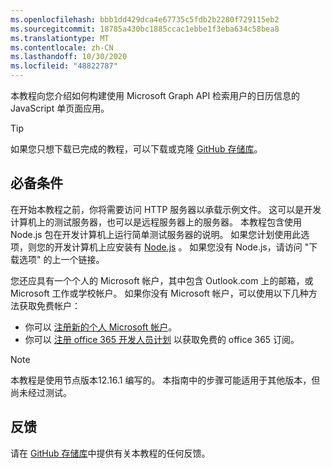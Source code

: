 ```yaml
---
ms.openlocfilehash: bbb1dd429dca4e67735c5fdb2b2280f729115eb2
ms.sourcegitcommit: 18785a430bc1885ccac1ebbe1f3eba634c58bea8
ms.translationtype: MT
ms.contentlocale: zh-CN
ms.lasthandoff: 10/30/2020
ms.locfileid: "48822787"
---
```

<!-- markdownlint-disable MD002 MD041 -->

本教程向您介绍如何构建使用 Microsoft Graph API 检索用户的日历信息的 JavaScript 单页面应用。

> [!TIP]
> 如果您只想下载已完成的教程，可以下载或克隆 [GitHub 存储库](https://github.com/microsoftgraph/msgraph-training-javascriptspa)。

## <a name="prerequisites"></a>必备条件

在开始本教程之前，你将需要访问 HTTP 服务器以承载示例文件。 这可以是开发计算机上的测试服务器，也可以是远程服务器上的服务器。 本教程包含使用 Node.js 包在开发计算机上运行简单测试服务器的说明。 如果您计划使用此选项，则您的开发计算机上应安装有 [Node.js](https://nodejs.org) 。 如果您没有 Node.js，请访问 "下载选项" 的上一个链接。

您还应具有一个个人的 Microsoft 帐户，其中包含 Outlook.com 上的邮箱，或 Microsoft 工作或学校帐户。 如果你没有 Microsoft 帐户，可以使用以下几种方法获取免费帐户：

- 你可以 [注册新的个人 Microsoft 帐户](https://signup.live.com/signup?wa=wsignin1.0&rpsnv=12&ct=1454618383&rver=6.4.6456.0&wp=MBI_SSL_SHARED&wreply=https://mail.live.com/default.aspx&id=64855&cbcxt=mai&bk=1454618383&uiflavor=web&uaid=b213a65b4fdc484382b6622b3ecaa547&mkt=E-US&lc=1033&lic=1)。
- 你可以 [注册 office 365 开发人员计划](https://developer.microsoft.com/office/dev-program) 以获取免费的 office 365 订阅。

> [!NOTE]
> 本教程是使用节点版本12.16.1 编写的。 本指南中的步骤可能适用于其他版本，但尚未经过测试。

## <a name="feedback"></a>反馈

请在 [GitHub 存储库](https://github.com/microsoftgraph/msgraph-training-javascriptspa)中提供有关本教程的任何反馈。
